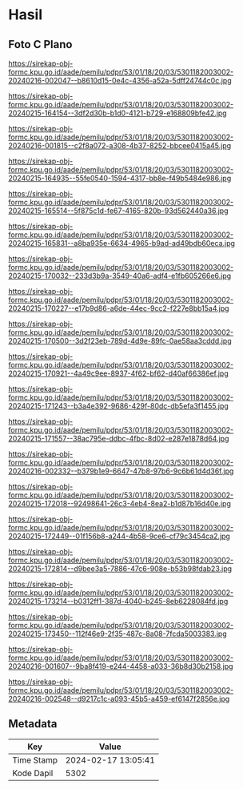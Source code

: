 # Hasil

## Foto C Plano

https://sirekap-obj-formc.kpu.go.id/aade/pemilu/pdpr/53/01/18/20/03/5301182003002-20240216-002047--b8610d15-0e4c-4356-a52a-5dff24744c0c.jpg

https://sirekap-obj-formc.kpu.go.id/aade/pemilu/pdpr/53/01/18/20/03/5301182003002-20240215-164154--3df2d30b-b1d0-4121-b729-e168809bfe42.jpg

https://sirekap-obj-formc.kpu.go.id/aade/pemilu/pdpr/53/01/18/20/03/5301182003002-20240216-001815--c2f8a072-a308-4b37-8252-bbcee0415a45.jpg

https://sirekap-obj-formc.kpu.go.id/aade/pemilu/pdpr/53/01/18/20/03/5301182003002-20240215-164935--55fe0540-1594-4317-bb8e-f49b5484e986.jpg

https://sirekap-obj-formc.kpu.go.id/aade/pemilu/pdpr/53/01/18/20/03/5301182003002-20240215-165514--5f875c1d-fe67-4165-820b-93d562440a36.jpg

https://sirekap-obj-formc.kpu.go.id/aade/pemilu/pdpr/53/01/18/20/03/5301182003002-20240215-165831--a8ba935e-6634-4965-b9ad-ad49bdb60eca.jpg

https://sirekap-obj-formc.kpu.go.id/aade/pemilu/pdpr/53/01/18/20/03/5301182003002-20240215-170032--233d3b9a-3549-40a6-adf4-e1fb605266e6.jpg

https://sirekap-obj-formc.kpu.go.id/aade/pemilu/pdpr/53/01/18/20/03/5301182003002-20240215-170227--e17b9d86-a6de-44ec-9cc2-f227e8bb15a4.jpg

https://sirekap-obj-formc.kpu.go.id/aade/pemilu/pdpr/53/01/18/20/03/5301182003002-20240215-170500--3d2f23eb-789d-4d9e-89fc-0ae58aa3cddd.jpg

https://sirekap-obj-formc.kpu.go.id/aade/pemilu/pdpr/53/01/18/20/03/5301182003002-20240215-170921--4a49c9ee-8937-4f62-bf62-d40af66386ef.jpg

https://sirekap-obj-formc.kpu.go.id/aade/pemilu/pdpr/53/01/18/20/03/5301182003002-20240215-171243--b3a4e392-9686-429f-80dc-db5efa3f1455.jpg

https://sirekap-obj-formc.kpu.go.id/aade/pemilu/pdpr/53/01/18/20/03/5301182003002-20240215-171557--38ac795e-ddbc-4fbc-8d02-e287e1878d64.jpg

https://sirekap-obj-formc.kpu.go.id/aade/pemilu/pdpr/53/01/18/20/03/5301182003002-20240216-002332--b379b1e9-6647-47b8-97b6-9c6b61d4d36f.jpg

https://sirekap-obj-formc.kpu.go.id/aade/pemilu/pdpr/53/01/18/20/03/5301182003002-20240215-172018--92498641-26c3-4eb4-8ea2-b1d87b16d40e.jpg

https://sirekap-obj-formc.kpu.go.id/aade/pemilu/pdpr/53/01/18/20/03/5301182003002-20240215-172449--01f156b8-a244-4b58-9ce6-cf79c3454ca2.jpg

https://sirekap-obj-formc.kpu.go.id/aade/pemilu/pdpr/53/01/18/20/03/5301182003002-20240215-172814--d9bee3a5-7886-47c6-908e-b53b98fdab23.jpg

https://sirekap-obj-formc.kpu.go.id/aade/pemilu/pdpr/53/01/18/20/03/5301182003002-20240215-173214--b0312ff1-387d-4040-b245-8eb6228084fd.jpg

https://sirekap-obj-formc.kpu.go.id/aade/pemilu/pdpr/53/01/18/20/03/5301182003002-20240215-173450--112f46e9-2f35-487c-8a08-7fcda5003383.jpg

https://sirekap-obj-formc.kpu.go.id/aade/pemilu/pdpr/53/01/18/20/03/5301182003002-20240216-001607--9ba8f419-e244-4458-a033-36b8d30b2158.jpg

https://sirekap-obj-formc.kpu.go.id/aade/pemilu/pdpr/53/01/18/20/03/5301182003002-20240216-002548--d9217c1c-a093-45b5-a459-ef6147f2856e.jpg


## Metadata

| Key        | Value               |
| ---------- | ------------------- |
| Time Stamp | 2024-02-17 13:05:41 |
| Kode Dapil | 5302                |



